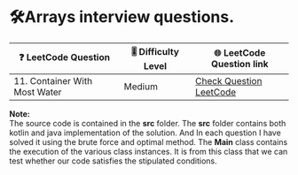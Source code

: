 # 🛠Arrays interview questions.

|❓ LeetCode Question|🎚 Difficulty Level| 🌐 LeetCode Question link|
|---|----|---|
|11. Container With Most Water|Medium|[Check Question LeetCode](https://leetcode.com/problems/container-with-most-water/)|

**Note:** <br>
The source code is contained in the **src** folder. The **src** folder contains both kotlin and java implementation
of the solution. And In each question I have solved it using the brute force and optimal method. The **Main** class contains 
the execution of the various class instances. It is from this class that we can test whether our code satisfies the stipulated 
conditions.